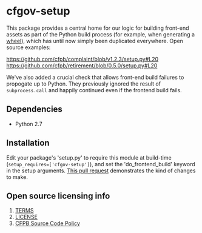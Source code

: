 # cfgov-setup

This package provides a central home for our logic for building front-end assets as part of the Python build process (for example, when generating a [wheel](https://pypi.python.org/pypi/wheel)), which has until now simply been duplicated everywhere. Open source examples:

https://github.com/cfpb/complaint/blob/v1.2.3/setup.py#L20
https://github.com/cfpb/retirement/blob/0.5.0/setup.py#L20

We've also added a crucial check that allows front-end build failures to propogate up to Python. They previously ignored the result of `subprocess.call` and happily continued even if the frontend build fails.


## Dependencies

- Python 2.7

## Installation

Edit your package's 'setup.py' to require this module at build-time (`setup_requires=['cfgov-setup']`), and set the 'do_frontend_build' keyword in the setup arguments. [This pull request](https://github.com/cfpb/complaint/pull/10) demonstrates the kind of changes to make.


## Open source licensing info
1. [TERMS](TERMS.md)
2. [LICENSE](LICENSE)
3. [CFPB Source Code Policy](https://github.com/cfpb/source-code-policy/)
